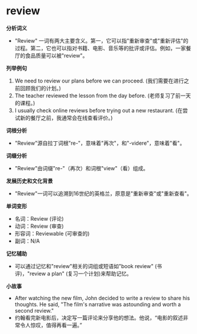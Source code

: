 # review

**分析词义**

  

*   "Review" 一词有两大主要含义。第一，它可以指"重新审查"或"重新评估"的过程。第二，它也可以指对书籍、电影、音乐等的批评或评估。例如，一家餐厅的食品质量可以被"review"。

  

**列举例句**

  

1.  We need to review our plans before we can proceed. (我们需要在进行之前回顾我们的计划。)
2.  The teacher reviewed the lesson from the day before. (老师复习了前一天的课程。)
3.  I usually check online reviews before trying out a new restaurant. (在尝试新的餐厅之前，我通常会在线查看评价。)

  

**词根分析**

  

*   "Review"源自拉丁词根"re-"，意味着"再次"，和"-videre"，意味着"看"。

  

**词缀分析**

  

*   "Review"由词缀"re-"（再次）和词根"view"（看）组成。

  

**发展历史和文化背景**

  

*   "Review"一词可以追溯到16世纪的英格兰，原意是"重新审查"或"重新查看"。

  

**单词变形**

  

*   名词：Review (评论)
*   动词：Review (审查)
*   形容词：Reviewable (可审查的)
*   副词：N/A

  

**记忆辅助**

  

*   可以通过记忆和"review"相关的词组或短语如"book review" (书评)，"review a plan" (复习一个计划)来帮助记忆。

  

**小故事**

  

*   After watching the new film, John decided to write a review to share his thoughts. He said, "The film's narrative was astounding and worth a second review."
*   约翰看完新电影后，决定写一篇评论来分享他的想法。他说，“电影的叙述非常令人惊叹，值得再看一遍。”
